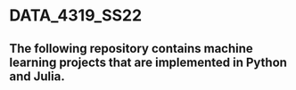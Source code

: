 # DATA_4319_SS22

## The following repository contains machine learning projects that are implemented in Python and Julia. 
